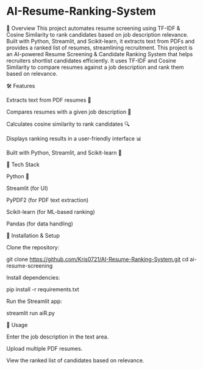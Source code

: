 # AI-Resume-Ranking-System

🚀 Overview
This project automates resume screening using TF-IDF &amp; Cosine Similarity to rank candidates based on job description relevance. Built with Python, Streamlit, and Scikit-learn, it extracts text from PDFs and provides a ranked list of resumes, streamlining recruitment. This project is an AI-powered Resume Screening & Candidate Ranking System that helps recruiters shortlist candidates efficiently. It uses TF-IDF and Cosine Similarity to compare resumes against a job description and rank them based on relevance.

🛠 Features

Extracts text from PDF resumes 📄

Compares resumes with a given job description 📑

Calculates cosine similarity to rank candidates 🔍

Displays ranking results in a user-friendly interface 📊

Built with Python, Streamlit, and Scikit-learn 🐍

📌 Tech Stack

Python 🐍

Streamlit (for UI)

PyPDF2 (for PDF text extraction)

Scikit-learn (for ML-based ranking)

Pandas (for data handling)

🚀 Installation & Setup

Clone the repository:

git clone https://github.com/Kris0721/AI-Resume-Ranking-System.git
cd ai-resume-screening

Install dependencies:

pip install -r requirements.txt

Run the Streamlit app:

streamlit run aiR.py

🎯 Usage

Enter the job description in the text area.

Upload multiple PDF resumes.

View the ranked list of candidates based on relevance.

